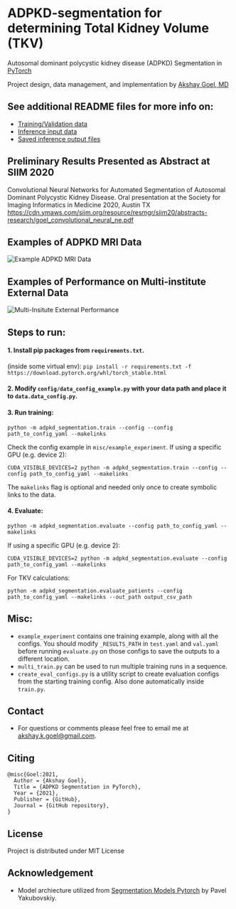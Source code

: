 # ADPKD-segmentation for determining Total Kidney Volume (TKV)
Autosomal dominant polycystic kidney disease (ADPKD) Segmentation in [PyTorch](https://github.com/pytorch/pytorch)


Project design, data management, and implementation by [Akshay Goel, MD](https://www.linkedin.com/in/akshay-goel-md/)


## See additional README files for more info on:
* [Training/Validation data](data/README.md)
* [Inference input data](inference_input/README.md)
* [Saved inference output files](saved_inference/README.md)


## Preliminary Results Presented as Abstract at SIIM 2020

Convolutional Neural Networks for Automated Segmentation of Autosomal Dominant Polycystic Kidney Disease. Oral presentation at the Society for Imaging Informatics in Medicine 2020, Austin TX
https://cdn.ymaws.com/siim.org/resource/resmgr/siim20/abstracts-research/goel_convolutional_neural_ne.pdf

## Examples of ADPKD MRI Data
![Example ADPKD MRI Data](adpkd_sample_aksg87.gif)

## Examples of Performance on Multi-institute External Data
![Multi-Insitute External Performance](external-data-performance.png)
## Steps to run:

#### 1. Install pip packages from `requirements.txt`.
(inside some virtual env): `pip install -r requirements.txt -f https://download.pytorch.org/whl/torch_stable.html`

#### 2. Modify `config/data_config_example.py` with your data path and place it to `data.data_config.py`.
#### 3. Run training:

`python -m adpkd_segmentation.train --config --config path_to_config_yaml --makelinks`

 Check the config example in `misc/example_experiment`. If using a specific GPU (e.g. device 2):

`CUDA_VISIBLE_DEVICES=2 python -m adpkd_segmentation.train --config --config path_to_config_yaml --makelinks`

 The `makelinks` flag is optional and needed only once to create symbolic links to the data.

#### 4. Evaluate:
`python -m adpkd_segmentation.evaluate --config path_to_config_yaml --makelinks`

 If using a specific GPU (e.g. device 2):

 `CUDA_VISIBLE_DEVICES=2 python -m adpkd_segmentation.evaluate --config path_to_config_yaml --makelinks`

For TKV calculations:

`python -m adpkd_segmentation.evaluate_patients --config path_to_config_yaml --makelinks --out_path output_csv_path`

## Misc:
- `example_experiment` contains one training example, along with all the configs.
    You should modify `_RESULTS_PATH` in `test.yaml` and `val.yaml` before running `evaluate.py`
    on those configs to save the outputs to a different location.
- `multi_train.py` can be used to run multiple training runs in a sequence.
- `create_eval_configs.py` is a utility script to create evaluation configs from the starting training config.
Also done automatically inside `train.py`.

## Contact
- For questions or comments please feel free to email me at <akshay.k.goel@gmail.com>.

##  Citing
```
@misc{Goel:2021,
  Author = {Akshay Goel},
  Title = {ADPKD Segmentation in PyTorch},
  Year = {2021},
  Publisher = {GitHub},
  Journal = {GitHub repository},
}
```

## License <a name="license"></a>
Project is distributed under MIT License

## Acknowledgement
- Model archiecture utilized from [Segmentation Models Pytorch](https://github.com/qubvel/segmentation_models.pytorch) by Pavel Yakubovskiy.
